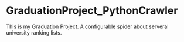 # GraduationProject_PythonCrawlerThis is my Graduation Project.A configurable spider about serveral university ranking lists.